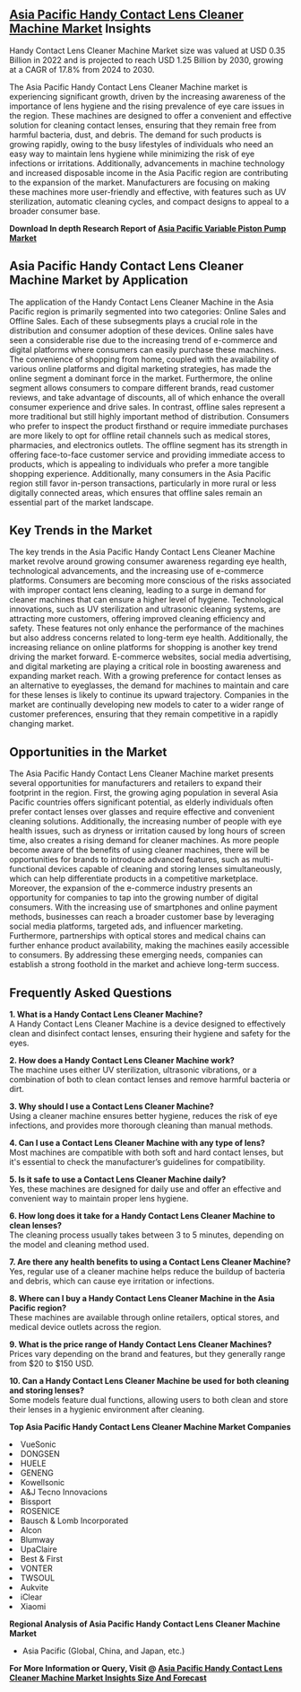 <h2><a href="https://www.verifiedmarketreports.com/download-sample/?rid=526646&amp;utm_source=Github-Feb&amp;utm_medium=225" target="_blank">Asia Pacific Handy Contact Lens Cleaner Machine Market</a> Insights</h2><p>Handy Contact Lens Cleaner Machine Market size was valued at USD 0.35 Billion in 2022 and is projected to reach USD 1.25 Billion by 2030, growing at a CAGR of 17.8% from 2024 to 2030.</p><p><p>The Asia Pacific Handy Contact Lens Cleaner Machine market is experiencing significant growth, driven by the increasing awareness of the importance of lens hygiene and the rising prevalence of eye care issues in the region. These machines are designed to offer a convenient and effective solution for cleaning contact lenses, ensuring that they remain free from harmful bacteria, dust, and debris. The demand for such products is growing rapidly, owing to the busy lifestyles of individuals who need an easy way to maintain lens hygiene while minimizing the risk of eye infections or irritations. Additionally, advancements in machine technology and increased disposable income in the Asia Pacific region are contributing to the expansion of the market. Manufacturers are focusing on making these machines more user-friendly and effective, with features such as UV sterilization, automatic cleaning cycles, and compact designs to appeal to a broader consumer base. <p><strong>Download In depth Research Report of <a href="https://www.verifiedmarketreports.com/download-sample/?rid=236118&amp;utm_source=Pulse-Dec&amp;utm_medium=225" target="_blank">Asia Pacific Variable Piston Pump Market</a></strong></p></p> <h2>Asia Pacific Handy Contact Lens Cleaner Machine Market by Application</h2> <p>The application of the Handy Contact Lens Cleaner Machine in the Asia Pacific region is primarily segmented into two categories: Online Sales and Offline Sales. Each of these subsegments plays a crucial role in the distribution and consumer adoption of these devices. Online sales have seen a considerable rise due to the increasing trend of e-commerce and digital platforms where consumers can easily purchase these machines. The convenience of shopping from home, coupled with the availability of various online platforms and digital marketing strategies, has made the online segment a dominant force in the market. Furthermore, the online segment allows consumers to compare different brands, read customer reviews, and take advantage of discounts, all of which enhance the overall consumer experience and drive sales. In contrast, offline sales represent a more traditional but still highly important method of distribution. Consumers who prefer to inspect the product firsthand or require immediate purchases are more likely to opt for offline retail channels such as medical stores, pharmacies, and electronics outlets. The offline segment has its strength in offering face-to-face customer service and providing immediate access to products, which is appealing to individuals who prefer a more tangible shopping experience. Additionally, many consumers in the Asia Pacific region still favor in-person transactions, particularly in more rural or less digitally connected areas, which ensures that offline sales remain an essential part of the market landscape.</p> <h2>Key Trends in the Market</h2> <p>The key trends in the Asia Pacific Handy Contact Lens Cleaner Machine market revolve around growing consumer awareness regarding eye health, technological advancements, and the increasing use of e-commerce platforms. Consumers are becoming more conscious of the risks associated with improper contact lens cleaning, leading to a surge in demand for cleaner machines that can ensure a higher level of hygiene. Technological innovations, such as UV sterilization and ultrasonic cleaning systems, are attracting more customers, offering improved cleaning efficiency and safety. These features not only enhance the performance of the machines but also address concerns related to long-term eye health. Additionally, the increasing reliance on online platforms for shopping is another key trend driving the market forward. E-commerce websites, social media advertising, and digital marketing are playing a critical role in boosting awareness and expanding market reach. With a growing preference for contact lenses as an alternative to eyeglasses, the demand for machines to maintain and care for these lenses is likely to continue its upward trajectory. Companies in the market are continually developing new models to cater to a wider range of customer preferences, ensuring that they remain competitive in a rapidly changing market.</p> <h2>Opportunities in the Market</h2> <p>The Asia Pacific Handy Contact Lens Cleaner Machine market presents several opportunities for manufacturers and retailers to expand their footprint in the region. First, the growing aging population in several Asia Pacific countries offers significant potential, as elderly individuals often prefer contact lenses over glasses and require effective and convenient cleaning solutions. Additionally, the increasing number of people with eye health issues, such as dryness or irritation caused by long hours of screen time, also creates a rising demand for cleaner machines. As more people become aware of the benefits of using cleaner machines, there will be opportunities for brands to introduce advanced features, such as multi-functional devices capable of cleaning and storing lenses simultaneously, which can help differentiate products in a competitive marketplace. Moreover, the expansion of the e-commerce industry presents an opportunity for companies to tap into the growing number of digital consumers. With the increasing use of smartphones and online payment methods, businesses can reach a broader customer base by leveraging social media platforms, targeted ads, and influencer marketing. Furthermore, partnerships with optical stores and medical chains can further enhance product availability, making the machines easily accessible to consumers. By addressing these emerging needs, companies can establish a strong foothold in the market and achieve long-term success.</p> <h2>Frequently Asked Questions</h2> <p><strong>1. What is a Handy Contact Lens Cleaner Machine?</strong><br> A Handy Contact Lens Cleaner Machine is a device designed to effectively clean and disinfect contact lenses, ensuring their hygiene and safety for the eyes. </p> <p><strong>2. How does a Handy Contact Lens Cleaner Machine work?</strong><br> The machine uses either UV sterilization, ultrasonic vibrations, or a combination of both to clean contact lenses and remove harmful bacteria or dirt. </p> <p><strong>3. Why should I use a Contact Lens Cleaner Machine?</strong><br> Using a cleaner machine ensures better hygiene, reduces the risk of eye infections, and provides more thorough cleaning than manual methods. </p> <p><strong>4. Can I use a Contact Lens Cleaner Machine with any type of lens?</strong><br> Most machines are compatible with both soft and hard contact lenses, but it's essential to check the manufacturer’s guidelines for compatibility. </p> <p><strong>5. Is it safe to use a Contact Lens Cleaner Machine daily?</strong><br> Yes, these machines are designed for daily use and offer an effective and convenient way to maintain proper lens hygiene. </p> <p><strong>6. How long does it take for a Handy Contact Lens Cleaner Machine to clean lenses?</strong><br> The cleaning process usually takes between 3 to 5 minutes, depending on the model and cleaning method used. </p> <p><strong>7. Are there any health benefits to using a Contact Lens Cleaner Machine?</strong><br> Yes, regular use of a cleaner machine helps reduce the buildup of bacteria and debris, which can cause eye irritation or infections. </p> <p><strong>8. Where can I buy a Handy Contact Lens Cleaner Machine in the Asia Pacific region?</strong><br> These machines are available through online retailers, optical stores, and medical device outlets across the region. </p> <p><strong>9. What is the price range of Handy Contact Lens Cleaner Machines?</strong><br> Prices vary depending on the brand and features, but they generally range from $20 to $150 USD. </p> <p><strong>10. Can a Handy Contact Lens Cleaner Machine be used for both cleaning and storing lenses?</strong><br> Some models feature dual functions, allowing users to both clean and store their lenses in a hygienic environment after cleaning. </p> </p><p><strong>Top Asia Pacific Handy Contact Lens Cleaner Machine Market Companies</strong></p><div data-test-id=""><p><li>VueSonic</li><li> DONGSEN</li><li> HUELE</li><li> GENENG</li><li> Kowellsonic</li><li> A&J Tecno Innovacions</li><li> Bissport</li><li> ROSENICE</li><li> Bausch & Lomb Incorporated</li><li> Alcon</li><li> Blumway</li><li> UpaClaire</li><li> Best & First</li><li> VONTER</li><li> TWSOUL</li><li> Aukvite</li><li> iClear</li><li> Xiaomi</li></p><div><strong>Regional Analysis of&nbsp;Asia Pacific Handy Contact Lens Cleaner Machine Market</strong></div><ul><li dir="ltr"><p dir="ltr">Asia Pacific (Global, China, and Japan, etc.)</p></li></ul><p><strong>For More Information or Query, Visit @&nbsp;</strong><strong><a href="https://www.verifiedmarketreports.com/product/handy-contact-lens-cleaner-machine-market/?utm_source=Github-Feb&amp;utm_medium=225" target="_blank">Asia Pacific Handy Contact Lens Cleaner Machine Market Insights Size And Forecast</a></strong></p></div><h2>&nbsp;</h2><div data-test-id="">&nbsp;</div>

